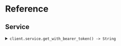 # Reference
## Service
<details><summary><code>client.service.get_with_bearer_token() -> String</code></summary>
<dl>
<dd>

#### 📝 Description

<dl>
<dd>

<dl>
<dd>

GET request with custom api key
</dd>
</dl>
</dd>
</dl>

#### 🔌 Usage

<dl>
<dd>

<dl>
<dd>

```ruby
client.service.get_with_bearer_token();
```
</dd>
</dl>
</dd>
</dl>


</dd>
</dl>
</details>
